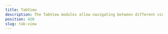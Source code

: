 ```yaml
---
title: TabView
description: The TabView modules allow navigating between different views by tapping on some of the tabs or by swiping between the views. The component provides the needed functionality for setting up the active tab via the selectedIndex property and handling the tab change event via selectedIndexChangedEvent. We can also specify the number of the preloaded tabs for android with androidOffscreenTabLimit property and the tabs position with the androidTabsPosition property.
position: 420
slug: tab-view
---
```

